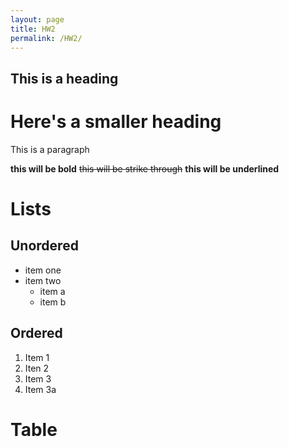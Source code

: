 ```yaml
---
layout: page
title: HW2
permalink: /HW2/
---
```


## This is a heading

# Here's a smaller heading

This is a paragraph

**this will be bold** ~~this will be strike through~~ **this will be underlined**

# Lists

## Unordered
* item one
* item two
  * item a
  * item b

## Ordered
1. Item 1
1. Iten 2
1. Item 3
1. Item 3a

# Table

